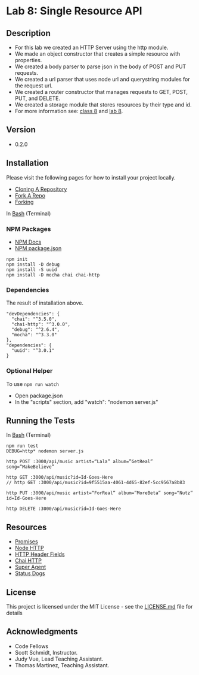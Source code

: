 # Lab 8: Single Resource API

## Description
* For this lab we created an HTTP Server using the http module.
* We made an object constructor that creates a simple resource with properties.
* We created a body parser to parse json in the body of POST and PUT requests.
* We created a url parser that uses node url and querystring modules for the request url.
* We created a router constructor that manages requests to GET, POST, PUT, and DELETE.
* We created a storage module that stores resources by their type and id.
* For more information see: [class 8](https://github.com/codefellows/seattle-javascript-401d15/tree/master/class-08-vanilla-REST-api) and [lab 8](https://github.com/codefellows-seattle-javascript-401d15/lab-08-single-resource-api).

## Version
* 0.2.0

## Installation
Please visit the following pages for how to install your project locally.

* [Cloning A Repository](https://help.github.com/articles/cloning-a-repository/)
* [Fork A Repo](https://help.github.com/articles/fork-a-repo/)
* [Forking](https://guides.github.com/activities/forking/)

In [Bash](https://en.wikipedia.org/wiki/Bash_(Unix_shell)) (Terminal)

### NPM Packages
* [NPM Docs](https://docs.npmjs.com)
* [NPM package.json](https://docs.npmjs.com/files/package.json)

```npm install
npm init
npm install -D debug
npm install -S uuid
npm install -D mocha chai chai-http
```
### Dependencies
The result of installation above.

```npm result
"devDependencies": {
  "chai": "^3.5.0",
  "chai-http": "^3.0.0",
  "debug": "^2.6.4",
  "mocha": "^3.3.0"
},
"dependencies": {
  "uuid": "^3.0.1"
}
```

### Optional Helper

To use `npm run watch`

* Open package.json
* In the "scripts" section, add "watch": "nodemon server.js"

## Running the Tests
In [Bash](https://en.wikipedia.org/wiki/Bash_(Unix_shell)) (Terminal)

```testing
npm run test
DEBUG=http* nodemon server.js

http POST :3000/api/music artist=“Lala” album=”GetReal” song=“MakeBelieve”

http GET :3000/api/music?id=Id-Goes-Here
// http GET :3000/api/music?id=9f5515aa-4061-4d65-82ef-5cc9567a8b83

http PUT :3000/api/music artist=“ForReal” album=”MoreBeta” song=“Nutz” id=Id-Goes-Here

http DELETE :3000/api/music?id=Id-Goes-Here
```

## Resources
* [Promises](https://developers.google.com/web/fundamentals/getting-started/primers/promises)
* [Node HTTP](https://nodejs.org/api/http.html)
* [HTTP Header Fields](https://en.wikipedia.org/wiki/List_of_HTTP_header_fields#Request_fields)
* [Chai HTTP](https://github.com/chaijs/chai-http)
* [Super Agent](https://visionmedia.github.io/superagent/)
* [Status Dogs](https://httpstatusdogs.com)

## License

This project is licensed under the MIT License - see the [LICENSE.md](https://github.com/mmpadget/lab-08-single-resource-api/blob/lab-08/lab-padget/LICENSE) file for details

## Acknowledgments
* Code Fellows
* Scott Schmidt, Instructor.
* Judy Vue, Lead Teaching Assistant.
* Thomas Martinez, Teaching Assistant.
